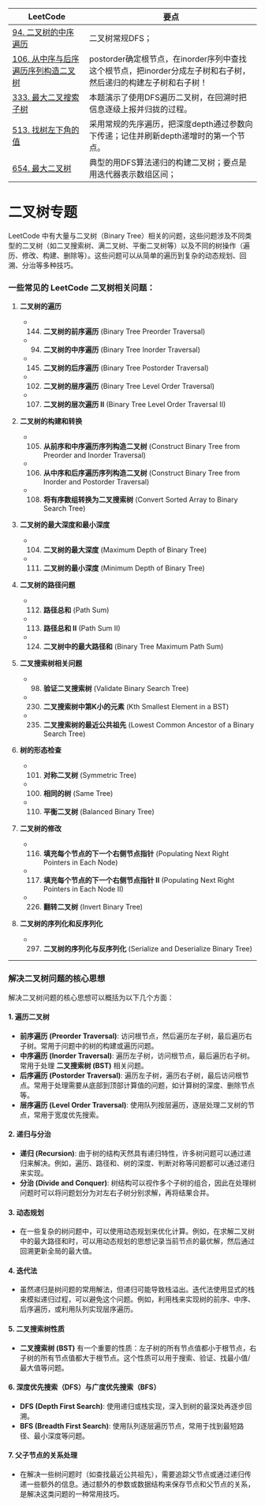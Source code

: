 |LeetCode|要点|
|--------------------------------|--------------------------------|
|[94. 二叉树的中序遍历][github-leetcode-0094]|二叉树常规DFS；|
|[106. 从中序与后序遍历序列构造二叉树][github-leetcode-0106]|postorder确定根节点，在inorder序列中查找这个根节点，把inorder分成左子树和右子树，然后递归的构建左子树和右子树！|
|[333. 最大二叉搜索子树][github-leetcode-0333]|本题演示了使用DFS遍历二叉树，在回溯时把信息逐级上报并归拢的过程。|
|[513. 找树左下角的值][github-leetcode-0513]|采用常规的先序遍历，把深度depth通过参数向下传递；记住并刷新depth递增时的第一个节点。|
|[654. 最大二叉树][github-leetcode-0654]|典型的用DFS算法递归的构建二叉树；要点是用迭代器表示数组区间；




# 二叉树专题
LeetCode 中有大量与二叉树（Binary Tree）相关的问题，这些问题涉及不同类型的二叉树（如二叉搜索树、满二叉树、平衡二叉树等）以及不同的树操作（遍历、修改、构建、删除等）。这些问题可以从简单的遍历到复杂的动态规划、回溯、分治等多种技巧。

### 一些常见的 LeetCode 二叉树相关问题：

1. **二叉树的遍历**
    * 144. **二叉树的前序遍历** (Binary Tree Preorder Traversal)
    * 94. **二叉树的中序遍历** (Binary Tree Inorder Traversal)
    * 145. **二叉树的后序遍历** (Binary Tree Postorder Traversal)
    * 102. **二叉树的层序遍历** (Binary Tree Level Order Traversal)
    * 107. **二叉树的层次遍历 II** (Binary Tree Level Order Traversal II)

2. **二叉树的构建和转换**
    * 105. **从前序和中序遍历序列构造二叉树** (Construct Binary Tree from Preorder and Inorder Traversal)
    * 106. **从中序和后序遍历序列构造二叉树** (Construct Binary Tree from Inorder and Postorder Traversal)
    * 108. **将有序数组转换为二叉搜索树** (Convert Sorted Array to Binary Search Tree)

3. **二叉树的最大深度和最小深度**
    * 104. **二叉树的最大深度** (Maximum Depth of Binary Tree)
    * 111. **二叉树的最小深度** (Minimum Depth of Binary Tree)

4. **二叉树的路径问题**
    * 112. **路径总和** (Path Sum)
    * 113. **路径总和 II** (Path Sum II)
    * 124. **二叉树中的最大路径和** (Binary Tree Maximum Path Sum)

5. **二叉搜索树相关问题**
    * 98. **验证二叉搜索树** (Validate Binary Search Tree)
    * 230. **二叉搜索树中第K小的元素** (Kth Smallest Element in a BST)
    * 235. **二叉搜索树的最近公共祖先** (Lowest Common Ancestor of a Binary Search Tree)

6. **树的形态检查**
    * 101. **对称二叉树** (Symmetric Tree)
    * 100. **相同的树** (Same Tree)
    * 110. **平衡二叉树** (Balanced Binary Tree)

7. **二叉树的修改**
    * 116. **填充每个节点的下一个右侧节点指针** (Populating Next Right Pointers in Each Node)
    * 117. **填充每个节点的下一个右侧节点指针 II** (Populating Next Right Pointers in Each Node II)
    * 226. **翻转二叉树** (Invert Binary Tree)

8. **二叉树的序列化和反序列化**
    * 297. **二叉树的序列化与反序列化** (Serialize and Deserialize Binary Tree)

---

### 解决二叉树问题的核心思想

解决二叉树问题的核心思想可以概括为以下几个方面：

#### 1. **遍历二叉树**
* **前序遍历 (Preorder Traversal)**: 访问根节点，然后遍历左子树，最后遍历右子树。常用于问题中的树的构建或遍历问题。
* **中序遍历 (Inorder Traversal)**: 遍历左子树，访问根节点，最后遍历右子树。常用于处理 **二叉搜索树 (BST)** 相关问题。
* **后序遍历 (Postorder Traversal)**: 遍历左子树，遍历右子树，最后访问根节点。常用于处理需要从底部到顶部计算值的问题，如计算树的深度、删除节点等。
* **层序遍历 (Level Order Traversal)**: 使用队列按层遍历，逐层处理二叉树的节点，常用于宽度优先搜索。

#### 2. **递归与分治**
* **递归 (Recursion)**: 由于树的结构天然具有递归特性，许多树问题可以通过递归来解决。例如，遍历、路径和、树的深度、判断对称等问题都可以通过递归来实现。
* **分治 (Divide and Conquer)**: 树结构可以视作多个子树的组合，因此在处理树问题时可以将问题划分为对左右子树分别求解，再将结果合并。

#### 3. **动态规划**
* 在一些复杂的树问题中，可以使用动态规划来优化计算。例如，在求解二叉树中的最大路径和时，可以用动态规划的思想记录当前节点的最优解，然后通过回溯更新全局的最大值。

#### 4. **迭代法**
* 虽然递归是树问题的常用解法，但递归可能导致栈溢出。迭代法使用显式的栈来模拟递归过程，可以避免这个问题。例如，利用栈来实现树的前序、中序、后序遍历，或利用队列实现层序遍历。

#### 5. **二叉搜索树性质**
* **二叉搜索树 (BST)** 有一个重要的性质：左子树的所有节点值都小于根节点，右子树的所有节点值都大于根节点。这个性质可以用于搜索、验证、找最小值/最大值等问题。

#### 6. **深度优先搜索（DFS）与广度优先搜索（BFS）**
* **DFS (Depth First Search)**: 使用递归或栈实现，深入到树的最深处再逐步回溯。
* **BFS (Breadth First Search)**: 使用队列逐层遍历节点，常用于找到最短路径、最小深度等问题。

#### 7. **父子节点的关系处理**
* 在解决一些树问题时（如查找最近公共祖先），需要追踪父节点或通过递归传递一些额外的信息。通过额外的参数或数据结构来保存节点和父节点的关系，是解决这类问题的一种常用技巧。



[github-leetcode-0106]: ../../0106.%20Construct%20Binary%20Tree/0106_buildTree.h
[github-leetcode-0333]: ../../0333.%20Largest%20BST%20Subtree/0333_largestBSTSubtree.h
[github-leetcode-0654]: ../../0654.%20Maximum%20Binary%20Tree/0654_constructMaximumBinaryTree.h
[github-leetcode-0513]: ../../0513.%20Find%20Bottom%20Left%20Tree%20Value/0513_findBottomLeftValue.h
[github-leetcode-0094]: ../../0094.%20Binary%20Tree%20Inorder%20Traversal/0094_inorderTraversal.h
